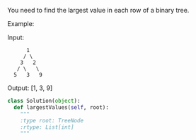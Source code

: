 You need to find the largest value in each row of a binary tree.

Example:

Input: 

          1
         / \
        3   2
       / \   \  
      5   3   9 

Output: [1, 3, 9]





```python
class Solution(object):
  def largestValues(self, root):
    """
    :type root: TreeNode
    :rtype: List[int]
    """
```
